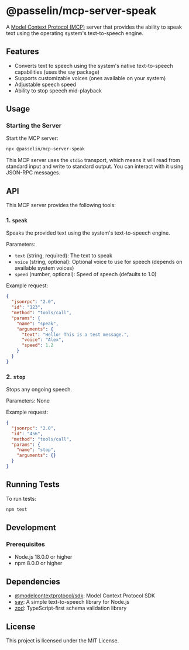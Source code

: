 # @passelin/mcp-server-speak

A [Model Context Protocol (MCP)](https://modelcontextprotocol.io/introduction) server that provides the ability to speak text using the operating system's text-to-speech engine.

## Features

- Converts text to speech using the system's native text-to-speech capabilities (uses the `say` package)
- Supports customizable voices (ones available on your system)
- Adjustable speech speed
- Ability to stop speech mid-playback

## Usage

### Starting the Server

Start the MCP server:

```bash
npx @passelin/mcp-server-speak
```

This MCP server uses the `stdio` transport, which means it will read from standard input and write to standard output. You can interact with it using JSON-RPC messages.

## API

This MCP server provides the following tools:

### 1. `speak`

Speaks the provided text using the system's text-to-speech engine.

Parameters:

- `text` (string, required): The text to speak
- `voice` (string, optional): Optional voice to use for speech (depends on available system voices)
- `speed` (number, optional): Speed of speech (defaults to 1.0)

Example request:

```json
{
  "jsonrpc": "2.0",
  "id": "123",
  "method": "tools/call",
  "params": {
    "name": "speak",
    "arguments": {
      "text": "Hello! This is a test message.",
      "voice": "Alex",
      "speed": 1.2
    }
  }
}
```

### 2. `stop`

Stops any ongoing speech.

Parameters: None

Example request:

```json
{
  "jsonrpc": "2.0",
  "id": "456",
  "method": "tools/call",
  "params": {
    "name": "stop",
    "arguments": {}
  }
}
```

## Running Tests

To run tests:

```bash
npm test
```

## Development

### Prerequisites

- Node.js 18.0.0 or higher
- npm 8.0.0 or higher

## Dependencies

- [@modelcontextprotocol/sdk](https://www.npmjs.com/package/@modelcontextprotocol/sdk): Model Context Protocol SDK
- [say](https://www.npmjs.com/package/say): A simple text-to-speech library for Node.js
- [zod](https://www.npmjs.com/package/zod): TypeScript-first schema validation library

## License

This project is licensed under the MIT License.
